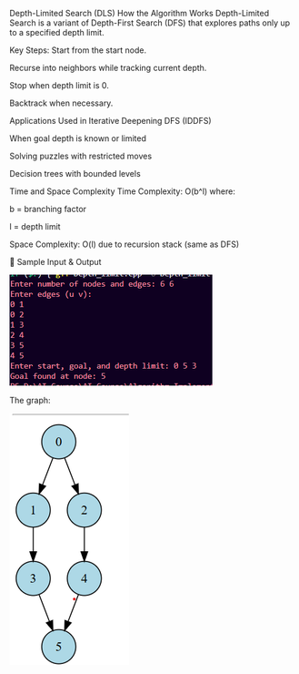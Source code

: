 Depth-Limited Search (DLS)
How the Algorithm Works
Depth-Limited Search is a variant of Depth-First Search (DFS) that explores paths only up to a specified depth limit.

Key Steps:
Start from the start node.

Recurse into neighbors while tracking current depth.

Stop when depth limit is 0.

Backtrack when necessary.

Applications
Used in Iterative Deepening DFS (IDDFS)

When goal depth is known or limited

Solving puzzles with restricted moves

Decision trees with bounded levels

Time and Space Complexity
Time Complexity:
O(b^l) where:

b = branching factor

l = depth limit

Space Complexity:
O(l) due to recursion stack (same as DFS)

🧪 Sample Input & Output


![alt text](image-2.png)


The graph:


![alt text](image-3.png)

